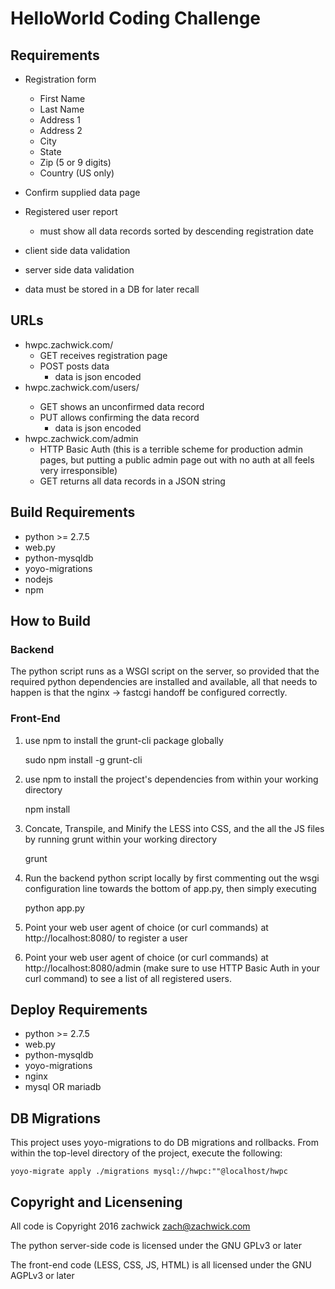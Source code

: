 # HelloWorld Coding Challenge

## Requirements

* Registration form

    * First Name
    * Last Name
	* Address 1
	* Address 2
	* City
	* State
	* Zip (5 or 9 digits)
	* Country (US only)
	
* Confirm supplied data page
* Registered user report

    * must show all data records sorted by descending registration
    date
	
* client side data validation
* server side data validation
* data must be stored in a DB for later recall


## URLs

- hwpc.zachwick.com/
    - GET receives registration page
    - POST posts data
	    - data is json encoded
- hwpc.zachwick.com/users/<ID>
    - GET shows an unconfirmed data record
    - PUT allows confirming the data record
	    - data is json encoded
- hwpc.zachwick.com/admin
	- HTTP Basic Auth (this is a terrible scheme for production admin
      pages, but putting a public admin page out with no auth at all
      feels very irresponsible)
	- GET returns all data records in a JSON string
	
## Build Requirements

- python >= 2.7.5
- web.py
- python-mysqldb
- yoyo-migrations
- nodejs
- npm

## How to Build

### Backend

The python script runs as a WSGI script on the server, so provided
that the required python dependencies are installed and available, all
that needs to happen is that the nginx -> fastcgi handoff be
configured correctly.

### Front-End

1. use npm to install the grunt-cli package globally

    sudo npm install -g grunt-cli

2. use npm to install the project's dependencies from within your
   working directory

    npm install

3. Concate, Transpile, and Minify the LESS into CSS, and the all the
JS files by running grunt within your working directory

    grunt

4. Run the backend python script locally by first commenting out the
wsgi configuration line towards the bottom of app.py, then simply
executing

    python app.py

5. Point your web user agent of choice (or curl commands) at
http://localhost:8080/ to register a user

6. Point your web user agent of choice (or curl commands) at
http://localhost:8080/admin (make sure to use HTTP Basic Auth in your
curl command) to see a list of all registered users.

## Deploy Requirements

- python >= 2.7.5
- web.py
- python-mysqldb
- yoyo-migrations
- nginx
- mysql OR mariadb

## DB Migrations

This project uses yoyo-migrations to do DB migrations and
rollbacks. From within the top-level directory of the project, execute
the following:

    yoyo-migrate apply ./migrations mysql://hwpc:""@localhost/hwpc


## Copyright and Licensening

All code is Copyright 2016 zachwick <zach@zachwick.com>

The python server-side code is licensed under the GNU GPLv3 or later

The front-end code (LESS, CSS, JS, HTML) is all licensed under the GNU
AGPLv3 or later
